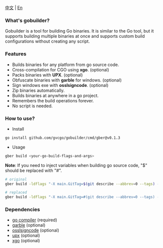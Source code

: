 [中文](https://github.com/gvcgo/gobuilder/blob/main/docs/README_CN.md) | [En](https://github.com/gvcgo/gobuilder)
### What's gobuilder?

Gobuilder is a tool for building Go binaries. It is similar to the Go tool, but it supports building multiple binaries at once and supports custom build configurations without creating any script.

### Features

- Builds binaries for any platform from go source code.
- Cross-compilation for CGO using **xgo**. (optional)
- Packs binaries with **UPX**. (optional)
- Obfuscate binaries with **garble** for windows. (optional)
- Sign windows exe with **osslsigncode**. (optional)
- Zip binaries automatically.
- Builds binaries at anywhere in a go project.
- Remembers the build operations forever.
- No script is needed.

### How to use?

- Install

```bash
go install github.com/gvcgo/gobuilder/cmd/gber@v0.1.3
```

- Usage

```bash
gber build <your-go-build-flags-and-args>
```

**Note**: If you need to inject variables when building go source code, "$" should be replaced with "#".
```bash
# original
gber build -ldflags "-X main.GitTag=$(git describe --abbrev=0 --tags) -X main.GitHash=$(git show -s --format=%H)  -s -w" ./cmd/vmr/

# replaced
gber build -ldflags "-X main.GitTag=#(git describe --abbrev=0 --tags) -X main.GitHash=#(git show -s --format=%H)  -s -w" ./cmd/vmr
```

### Dependencies

- [go compiler](https://go.dev/dl/) (required)
- [garble](https://github.com/burrowers/garble) (optional)
- [osslsigncode](https://github.com/mtrojnar/osslsigncode) (optional)
- [upx](https://github.com/upx/upx) (optional)
- [xgo](https://github.com/crazy-max/xgo) (optional)
